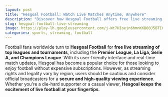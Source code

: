 ```yaml
---
layout: post
title: "Hesgoal Football: Watch Live Matches Anytime, Anywhere"
description: "Discover how Hesgoal Football offers free live streaming of Premier League, La Liga, Serie A, and Champions League matches."
slug: hesgoal-football-live-streaming
image: https://play-lh.googleusercontent.com/j-Wt7HIoejn6hmnKKB00J5BTICsxFZ23Yr0TnMdyPnIq5Q428vhm4nJoreaSaedduQ
categories: sports, streaming, football
---
```


Football fans worldwide turn to **Hesgoal Football** for **free live streaming of top leagues and tournaments**, including the **Premier League, La Liga, Serie A, and Champions League**. With its user-friendly interface and real-time match updates, Hesgoal has become a popular choice for those looking to enjoy football without expensive subscriptions. However, as streaming rights and legality vary by region, users should be cautious and consider official broadcasters for a **secure and high-quality viewing experience**. Whether you're a die-hard supporter or a casual viewer, **Hesgoal keeps the excitement of live football at your fingertips**.
